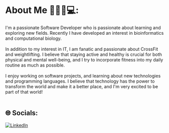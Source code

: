 # About Me 🏋🏼‍♀️💻:
I'm a passionate Software Developer who is passionate about learning and exploring new fields. Recently I have developed an interest in bioinformatics and computational biology. <br><br>
In addition to my interest in IT, I am fanatic and passionate about CrossFit and weightlifting. I believe that staying active and healthy is crucial for both physical and mental well-being, and I try to incorporate fitness into my daily routine as much as possible. <br><br>
I enjoy working on software projects, and learning about new technologies and programming languages. I believe that technology has the power to transform the world and make it a better place, and I'm very excited to be part of that world! <br><br>

## 🌐 Socials:
[![LinkedIn](https://img.shields.io/badge/LinkedIn-%230077B5.svg?logo=linkedin&logoColor=white)](https://linkedin.com/in/stan-barkmeijer-2001) 
